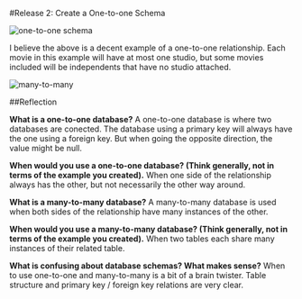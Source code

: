 #Release 2: Create a One-to-one Schema

![one-to-one schema](#)

I believe the above is a decent example of a one-to-one
relationship. Each movie in this example will have at most
one studio, but some movies included will be independents that
have no studio attached.

![many-to-many](#)

##Reflection

**What is a one-to-one database?**
A one-to-one database is where two databases are conected. The database
using a primary key will always have the one using a foreign key. But
when going the opposite direction, the value might be null.

**When would you use a one-to-one database? (Think generally, not in
 terms of the example you created).**
 When one side of the relationship always has the other, but not
 necessarily the other way around.

**What is a many-to-many database?**
A many-to-many database is used when both sides of the relationship
have many instances of the other.

**When would you use a many-to-many database? (Think generally, not in terms of the example you created).**
When two tables each share many instances of their related table.

**What is confusing about database schemas? What makes sense?**
When to use one-to-one and many-to-many is a bit of a brain twister.
Table structure and primary key / foreign key relations are very
clear.